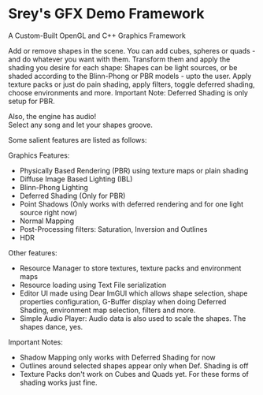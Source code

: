 # Srey's GFX Demo Framework 

A Custom-Built OpenGL and C++ Graphics Framework 

Add or remove shapes in the scene. You can add cubes, spheres or quads - and do whatever you want with them. 
Transform them and apply the shading you desire for each shape: Shapes can be light sources, or be shaded according to the Blinn-Phong or PBR models - upto the user.
Apply texture packs or just do pain shading, apply filters, toggle deferred shading, choose environments and more. Important Note: Deferred Shading is only setup for PBR.

Also, the engine has audio!  
Select any song and let your shapes groove. 

Some salient features are listed as follows:

Graphics Features:
* Physically Based Rendering (PBR) using texture maps or plain shading
* Diffuse Image Based Lighting (IBL)
* Blinn-Phong Lighting
* Deferred Shading (Only for PBR)
* Point Shadows (Only works with deferred rendering and for one light source right now)
* Normal Mapping
* Post-Processing filters: Saturation, Inversion and Outlines
* HDR

Other features:
* Resource Manager to store textures, texture packs and environment maps
* Resource loading using Text File serialization
* Editor UI made using Dear ImGUI which allows shape selection, shape properties configuration, 
  G-Buffer display when doing Deferred Shading, environment map selection, filters and more.  
* Simple Audio Player: Audio data is also used to scale the shapes. The shapes dance, yes.

Important Notes:
* Shadow Mapping only works with Deferred Shading for now
* Outlines around selected shapes appear only when Def. Shading is off
* Texture Packs don't work on Cubes and Quads yet. For these forms of shading works just fine.

